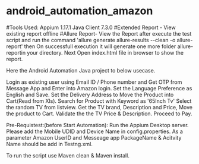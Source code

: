 # android_automation_amazon
#Tools Used: Appium 1.17.1 Java Client 7.3.0 
#Extended Report - View existing report offline
#Allure Report- View the Report after execute the test script and run the command 'allure generate allure-results --clean -o allure-report' then On successfull execution it will generate one more folder allure-reportin your directory. Next Open index.html file in browser to show the report.

Here the Android Automation Java project to below usecase.

Login as existing user using Email ID / Phone number and Get OTP from Message App and Enter into Amazon login. 
Set the Language Preference as English and Save. 
Set the Delivery Address to Move the Product into Cart(Read from Xls).
Search for Product with Keyword as '65Inch Tv' Select the random TV from listview. 
Get the TV brand, Description and Price, Move the product to Cart. 
Validate the the TV Price & Description. 
Proceed to Pay.

Pre-Requistest:(before Start Automation): 
Run the Appium Desktop server.
Please add the Mobile UDID and Device Name in config.properties. 
As a parameter Amazon UserID and Messeage app PackageName & Acitvity Name should be add in Testng.xml. 

To run the script use Maven clean & Maven install.
